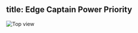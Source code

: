 title: Edge Captain Power Priority
---

![Top view](/linux/images/edge/EdgeCaptainPowerPriority.jpg)
